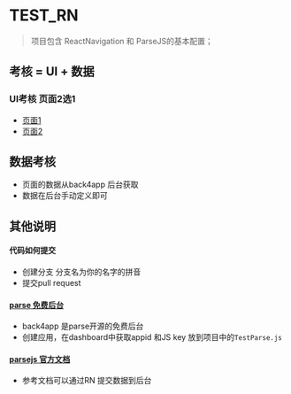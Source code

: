 # TEST_RN
> 项目包含 ReactNavigation 和 ParseJS的基本配置；

## 考核 = UI + 数据

### UI考核 页面2选1
* [页面1](https://github.com/ZAZA-CITY/TEST_RN/blob/zaza-activity/%E6%88%91%E7%9A%84%E4%B8%BB%E9%A1%B5.png)
* [页面2](https://github.com/ZAZA-CITY/TEST_RN/blob/zaza-activity/%E6%88%91%E7%9A%84%E4%B8%BB%E9%A1%B5.png)


## 数据考核
* 页面的数据从back4app 后台获取
* 数据在后台手动定义即可


## 其他说明

#### 代码如何提交
* 创建分支 分支名为你的名字的拼音
* 提交pull request 

#### [parse 免费后台](https://www.back4app.com/)
* back4app 是parse开源的免费后台
* 创建应用，在dashboard中获取appid 和JS key 放到项目中的``TestParse.js``

#### [parsejs 官方文档](https://docs.parseplatform.org/js/guide/#getting-started)
* 参考文档可以通过RN 提交数据到后台

